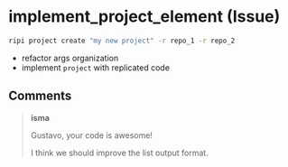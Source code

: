 # implement_project_element (Issue)

```sh
ripi project create "my new project" -r repo_1 -r repo_2
```

- refactor args organization
- implement `project` with replicated code

## Comments

> **isma**
> 
> Gustavo, your code is awesome!
>
> I think we should improve the list output format.

